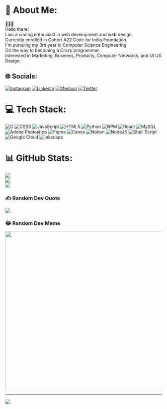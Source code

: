 # 💫 About Me:
👨🏻‍💻<br>Hello there!<br>I am a coding enthusiast in web development and web design.<br>Currently enrolled in Cohort A22 Code for India Foundation.<br>I'm pursuing my 3rd year in Computer Science Engineering.<br>On the way to becoming a Crazy programmer.<br>Interested in Marketing, Business, Products, Computer Networks, and UI UX Design.


## 🌐 Socials:
[![Instagram](https://img.shields.io/badge/Instagram-%23E4405F.svg?logo=Instagram&logoColor=white)](https://instagram.com/mohd__amair__) [![LinkedIn](https://img.shields.io/badge/LinkedIn-%230077B5.svg?logo=linkedin&logoColor=white)](https://linkedin.com/in/mdshanawaz3) [![Medium](https://img.shields.io/badge/Medium-12100E?logo=medium&logoColor=white)](https://medium.com/@mdshanawaz) [![Twitter](https://img.shields.io/badge/Twitter-%231DA1F2.svg?logo=Twitter&logoColor=white)](https://twitter.com/mohd_shanawaz_) 

# 💻 Tech Stack:
![C](https://img.shields.io/badge/c-%2300599C.svg?style=plastic&logo=c&logoColor=white) ![CSS3](https://img.shields.io/badge/css3-%231572B6.svg?style=plastic&logo=css3&logoColor=white) ![JavaScript](https://img.shields.io/badge/javascript-%23323330.svg?style=plastic&logo=javascript&logoColor=%23F7DF1E) ![HTML5](https://img.shields.io/badge/html5-%23E34F26.svg?style=plastic&logo=html5&logoColor=white) ![Python](https://img.shields.io/badge/python-3670A0?style=plastic&logo=python&logoColor=ffdd54) ![NPM](https://img.shields.io/badge/NPM-%23000000.svg?style=plastic&logo=npm&logoColor=white) ![React](https://img.shields.io/badge/react-%2320232a.svg?style=plastic&logo=react&logoColor=%2361DAFB) ![MySQL](https://img.shields.io/badge/mysql-%2300f.svg?style=plastic&logo=mysql&logoColor=white) ![Adobe Photoshop](https://img.shields.io/badge/adobephotoshop-%2331A8FF.svg?style=plastic&logo=adobephotoshop&logoColor=white) 	![Figma](https://img.shields.io/badge/figma-%23F24E1E.svg?style=plastic&logo=figma&logoColor=white) ![Canva](https://img.shields.io/badge/Canva-%2300C4CC.svg?style=plastic&logo=Canva&logoColor=white) ![Notion](https://img.shields.io/badge/Notion-%23000000.svg?style=plastic&logo=notion&logoColor=white) ![NodeJS](https://img.shields.io/badge/node.js-6DA55F?style=plastic&logo=node.js&logoColor=white) ![Shell Script](https://img.shields.io/badge/shell_script-%23121011.svg?style=plastic&logo=gnu-bash&logoColor=white) ![Google Cloud](https://img.shields.io/badge/Google%20Cloud-%234285F4.svg?style=plastic&logo=google-cloud&logoColor=white) ![Inkscape](https://img.shields.io/badge/Inkscape-e0e0e0?style=plastic&logo=inkscape&logoColor=080A13)
# 📊 GitHub Stats:
![](https://github-readme-stats.vercel.app/api?username=MdShanawaz3&theme=nightowl&hide_border=false&include_all_commits=true&count_private=true)<br/>
![](https://github-readme-streak-stats.herokuapp.com/?user=MdShanawaz3&theme=nightowl&hide_border=false)<br/>
![](https://github-readme-stats.vercel.app/api/top-langs/?username=MdShanawaz3&theme=nightowl&hide_border=false&include_all_commits=true&count_private=true&layout=compact)

### ✍️ Random Dev Quote
![](https://quotes-github-readme.vercel.app/api?type=horizontal&theme=radical)

### 😂 Random Dev Meme
<img src="https://random-memer.herokuapp.com/" width="512px"/>

---
[![](https://visitcount.itsvg.in/api?id=MdShanawaz3&icon=5&color=0)](https://visitcount.itsvg.in)

